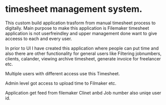 # timesheet management system.

This custom build application trasform from manual timesheet process to digitally.
Main purpose to make this application is Filemaker timesheet application is not userfreindley and upper management done want to 
give acceess to each and every user.

In prior to UI I have created this application where people can put time and also there are other functionality for general users like Filtering jobnumbers, clients, calander, viewing archive timesheet, generate invoice for freelancer etc.

Multiple users with different access use this Timesheet.

Admin level got access to upload time to Filmaker etc.

Application get feed from filemaker Clinet anbd Job number also uniqe user id.


